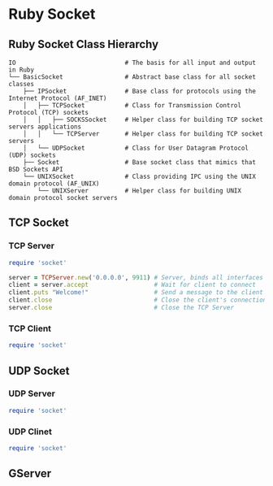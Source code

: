 # Ruby Socket

## Ruby Socket Class Hierarchy 

```
IO                              # The basis for all input and output in Ruby
└── BasicSocket                 # Abstract base class for all socket classes
    ├── IPSocket                # Base class for protocols using the Internet Protocol (AF_INET)
    │   ├── TCPSocket           # Class for Transmission Control Protocol (TCP) sockets
    │   │   ├── SOCKSSocket     # Helper class for building TCP socket servers applications
    │   │   └── TCPServer       # Helper class for building TCP socket servers
    │   └── UDPSocket           # Class for User Datagram Protocol (UDP) sockets
    ├── Socket                  # Base socket class that mimics that BSD Sockets API
    └── UNIXSocket              # Class providing IPC using the UNIX domain protocol (AF_UNIX)
        └── UNIXServer          # Helper class for building UNIX domain protocol socket servers
```


## TCP Socket

### TCP Server


```ruby
require 'socket'

server = TCPServer.new('0.0.0.0', 9911) # Server, binds all interfaces on port 9911
client = server.accept                  # Wait for client to connect
client.puts "Welcome!"                  # Send a message to the client once it connect
client.close                            # Close the client's connection
server.close                            # Close the TCP Server
```

### TCP Client 

```ruby
require 'socket'

```

## UDP Socket

### UDP Server
```ruby
require 'socket'

```

### UDP Clinet
```ruby
require 'socket'

```





## GServer



<br><br><br>
---